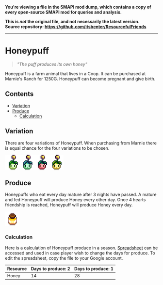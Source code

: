 **You're viewing a file in the SMAPI mod dump, which contains a copy of every open-source SMAPI mod
for queries and analysis.**

**This is _not_ the original file, and not necessarily the latest version.**  
**Source repository: https://github.com/itsbenter/ResourcefulFriends**

----

# Honeypuff

> *"The puff produces its own honey"*

Honeypuff is a farm animal that lives in a Coop. It can be purchased at Marnie's Ranch for 1250G. Honeypuff can become pregnant and give birth.

## Contents

* [Variation](#variation)
* [Produce](#produce)
  * [Calculation](#calculation)

## Variation

There are four variations of Honeypuff. When purchasing from Marnie there is equal chance for the four variations to be chosen.

![Honeypuff_Variations](Animals/Honeypuff_Variations.png)

## Produce

Honeypuffs who eat every day mature after 3 nights have passed. A mature and fed Honeypuff will produce Honey every other day. Once 4 hearts friendship is reached, Honeypuff will produce Honey every day.

![Honeypuff_Produces](Animals/Honeypuff_Produces.png)

### Calculation

Here is a calculation of Honeypuff produce in a season. [Spreadsheet](https://docs.google.com/spreadsheets/d/13k0kkcyTUVJseXhAiZoKnOVubqOB7M9F3xILHV-Sj54/edit#gid=549968683) can be accessed and used in case player wish to change the days for produce. To edit the spreadsheet, copy the file to your Google account.

| Resource | Days to produce: 2 | Days to produce: 1 |
| -------- | ------------------ | ------------------ |
| Honey | 14 | 28 |
